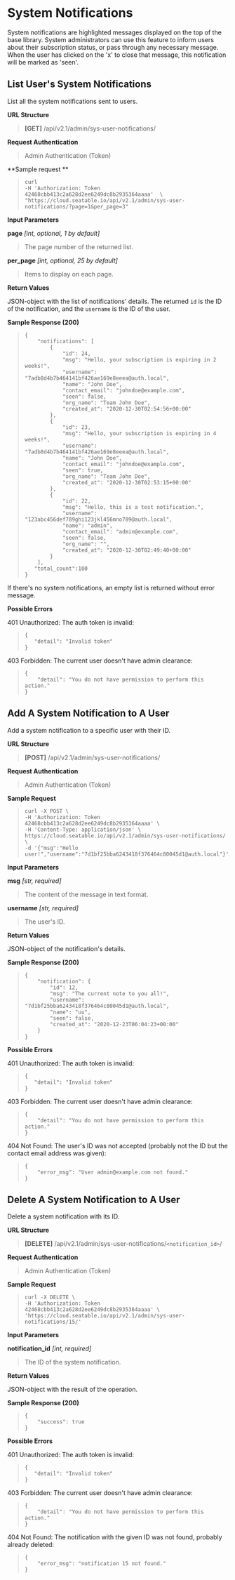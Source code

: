 # System Notifications

System notifications are highlighted messages displayed on the top of the base library. System administrators can use this feature to inform users about their subscription status, or pass through any necessary message. When the user has clicked on the 'x' to close that message, this notification will be marked as 'seen'.

## List User's System Notifications

List all the system notifications sent to users.

**URL Structure**

> **\[GET]** /api/v2.1/admin/sys-user-notifications/

**Request Authentication**

> Admin Authentication (Token)

**Sample request **

> ```
> curl 
> -H 'Authorization: Token 42468cbb413c2a628d2ee6249dc8b2935364aaaa'  \
> "https://cloud.seatable.io/api/v2.1/admin/sys-user-notifications/?page=1&per_page=3"
>
> ```

**Input Parameters**

**page** _\[int, optional, 1 by default]_
> The page number of the returned list.

**per_page** _\[int, optional, 25 by default]_
> Items to display on each page.

**Return Values**

JSON-object with the list of notifications' details. The returned `id` is the ID of the notification, and the `username` is the ID of the user.

**Sample Response (200)**

> ```
> {
>     "notifications": [
>         {
>             "id": 24,
>             "msg": "Hello, your subscription is expiring in 2 weeks!",
>             "username": "7adb8d4b7b464141bf426ae169e8eeea@auth.local",
>             "name": "John Doe",
>             "contact_email": "johndoe@example.com",
>             "seen": false,
>             "org_name": "Team John Doe",
>             "created_at": "2020-12-30T02:54:56+00:00"
>         },
>         {
>             "id": 23,
>             "msg": "Hello, your subscription is expiring in 4 weeks!",
>             "username": "7adb8d4b7b464141bf426ae169e8eeea@auth.local",
>             "name": "John Doe",
>             "contact_email": "johndoe@example.com",
>             "seen": true,
>             "org_name": "Team John Doe",
>             "created_at": "2020-12-30T02:53:15+00:00"
>         },
>         {
>             "id": 22,
>             "msg": "Hello, this is a test notification.",
>             "username": "123abc456def789ghi123jkl456mno789@auth.local",
>             "name": "admin",
>             "contact_email": "admin@example.com",
>             "seen": false,
>             "org_name": "",
>             "created_at": "2020-12-30T02:49:40+00:00"
>         }
>     ],
>    "total_count":100
> }
> ```
If there's no system notifications, an empty list is returned without error message.


**Possible Errors**

401 Unauthorized: The auth token is invalid:
>```
>{
>    "detail": "Invalid token"
>}
>```

403 Forbidden: The current user doesn't have admin clearance:
> ```
> {
>     "detail": "You do not have permission to perform this action."
> }
> ```

## Add A System Notification to A User

Add a system notification to a specific user with their ID.

**URL Structure**

> **\[POST]** /api/v2.1/admin/sys-user-notifications/

**Request Authentication**

> Admin Authentication (Token)

**Sample Request**

> ```
> curl -X POST \
> -H 'Authorization: Token 42468cbb413c2a628d2ee6249dc8b2935364aaaa' \
> -H 'Content-Type: application/json' \
> https://cloud.seatable.io/api/v2.1/admin/sys-user-notifications/ \
> -d '{"msg":"Hello user!","username":"7d1bf25bba6243418f376464c80045d1@auth.local"}'
> ```

**Input Parameters**

**msg** _\[str, required]_
> The content of the message in text format.

**username** _\[str, required]_
> The user's ID.

**Return Values**

JSON-object of the notification's details.

**Sample Response (200)**

> ```
> {
>     "notification": {
>         "id": 12,
>         "msg": "The current note to you all!",
>         "username": "7d1bf25bba6243418f376464c80045d1@auth.local",
>         "name": "uu",
>         "seen": false,
>         "created_at": "2020-12-23T06:04:23+00:00"
>     }
> }
> ```

**Possible Errors**

401 Unauthorized: The auth token is invalid:
>```
>{
>    "detail": "Invalid token"
>}
>```

403 Forbidden: The current user doesn't have admin clearance:
> ```
> {
>     "detail": "You do not have permission to perform this action."
> }
> ```

404 Not Found: The user's ID was not accepted (probably not the ID but the contact email address was given):
> ```
> {
>     "error_msg": "User admin@example.com not found."
> }
> ```

## Delete A System Notification to A User

Delete a system notification with its ID.

**URL Structure**

> **\[DELETE]** /api/v2.1/admin/sys-user-notifications/`<notification_id>`/

**Request Authentication**

> Admin Authentication (Token)

**Sample Request**

> ```
> curl -X DELETE \
> -H 'Authorization: Token 42468cbb413c2a628d2ee6249dc8b2935364aaaa' \
> 'https://cloud.seatable.io/api/v2.1/admin/sys-user-notifications/15/'
> ```

**Input Parameters**

**notification_id** _\[int, required]_
> The ID of the system notification.

**Return Values**

JSON-object with the result of the operation.

**Sample Response (200)**

> ```
> {
>     "success": true
> }
> ```

**Possible Errors**

401 Unauthorized: The auth token is invalid:
>```
>{
>    "detail": "Invalid token"
>}
>```

403 Forbidden: The current user doesn't have admin clearance:
> ```
> {
>     "detail": "You do not have permission to perform this action."
> }
> ```

404 Not Found: The notification with the given ID was not found, probably already deleted:
> ```
> {
>     "error_msg": "notification 15 not found."
> }
> ```




